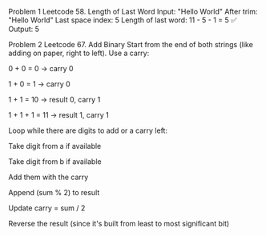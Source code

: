 Problem 1
Leetcode 58. Length of Last Word
Input: "Hello World"
After trim: "Hello World"
Last space index: 5
Length of last word: 11 - 5 - 1 = 5
✅ Output: 5

Problem 2
Leetcode 67. Add Binary
Start from the end of both strings (like adding on paper, right to left).
Use a carry:

0 + 0 = 0 → carry 0

1 + 0 = 1 → carry 0

1 + 1 = 10 → result 0, carry 1

1 + 1 + 1 = 11 → result 1, carry 1

Loop while there are digits to add or a carry left:

Take digit from a if available

Take digit from b if available

Add them with the carry

Append (sum % 2) to result

Update carry = sum / 2

Reverse the result (since it's built from least to most significant bit)
